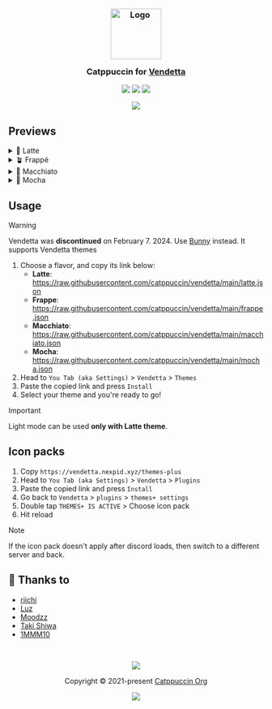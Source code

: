 <h3 align="center">
	<img src="https://raw.githubusercontent.com/catppuccin/catppuccin/main/assets/logos/exports/1544x1544_circle.png" width="100" alt="Logo"/><br/>
	<img src="https://raw.githubusercontent.com/catppuccin/catppuccin/main/assets/misc/transparent.png" height="30" width="0px"/>
	Catppuccin for <a href="https://github.com/vendetta-mod/Vendetta">Vendetta</a>
	<img src="https://raw.githubusercontent.com/catppuccin/catppuccin/main/assets/misc/transparent.png" height="30" width="0px"/>
</h3>

<p align="center">
	<a href="https://github.com/riivx/vendetta/stargazers"><img src="https://img.shields.io/github/stars/riivx/vendetta?colorA=363a4f&colorB=b7bdf8&style=for-the-badge"></a>
	<a href="https://github.com/riivx/vendetta/issues"><img src="https://img.shields.io/github/issues/riivx/vendetta?colorA=363a4f&colorB=f5a97f&style=for-the-badge"></a>
	<a href="https://github.com/riivx/vendetta/contributors"><img src="https://img.shields.io/github/contributors/riivx/vendetta?colorA=363a4f&colorB=a6da95&style=for-the-badge"></a>
</p>

<p align="center">
	<img src="https://raw.githubusercontent.com/riivx/vendetta/main/assets/preview.webp"/>
</p>

## Previews

<details>
<summary>🌻 Latte</summary>
<img src="https://raw.githubusercontent.com/riivx/vendetta/main/assets/latte.webp"/>
</details>
<details>
<summary>🪴 Frappé</summary>
<img src="https://raw.githubusercontent.com/riivx/vendetta/main/assets/frappe.webp"/>
</details>
<details>
<summary>🌺 Macchiato</summary>
<img src="https://raw.githubusercontent.com/riivx/vendetta/main/assets/macchiato.webp"/>
</details>
<details>
<summary>🌿 Mocha</summary>
<img src="https://raw.githubusercontent.com/riivx/vendetta//main/assets/mocha.webp"/>
</details>

## Usage

>[!WARNING]
>Vendetta was **discontinued** on February 7. 2024. Use [Bunny](https://github.com/pyoncord/Bunny) instead. It supports Vendetta themes

1. Choose a flavor, and copy its link below:
	- **Latte**: https://raw.githubusercontent.com/catppuccin/vendetta/main/latte.json
	- **Frappe**: https://raw.githubusercontent.com/catppuccin/vendetta/main/frappe.json
	- **Macchiato**: https://raw.githubusercontent.com/catppuccin/vendetta/main/macchiato.json
	- **Mocha**:  https://raw.githubusercontent.com/catppuccin/vendetta/main/mocha.json
2. Head to `You Tab (aka Settings)` > `Vendetta` > `Themes`
3. Paste the copied link and press `Install`
4. Select your theme and you're ready to go!

> [!IMPORTANT]
> Light mode can be used **only with Latte theme**.


## Icon packs

1. Copy `https://vendetta.nexpid.xyz/themes-plus`
2. Head to `You Tab (aka Settings)` > `Vendetta` > `Plugins`
3. Paste the copied link and press `Install`
4. Go back to `Vendetta` > `plugins` > `themes+ settings`
5. Double tap `THEMES+ IS ACTIVE` > Choose icon pack
6. Hit reload

> [!NOTE]
> If the icon pack doesn't apply after discord loads, then switch to a different server and back.

## 💝 Thanks to

- [riichi](https://github.com/riivx)
- [Luz](https://github.com/luzikii)
- [Moodzz](https://github.com/Moodzz1)
- [Taki Shiwa](https://github.com/TakiShiwa)
- [1MMM10](https://github.com/1MMM10)

&nbsp;

<p align="center">
	<img src="https://raw.githubusercontent.com/catppuccin/catppuccin/main/assets/footers/gray0_ctp_on_line.svg?sanitize=true" />
</p>

<p align="center">
	Copyright &copy; 2021-present <a href="https://github.com/catppuccin" target="_blank">Catppuccin Org</a>
</p>

<p align="center">
	<a href="https://github.com/catppuccin/catppuccin/blob/main/LICENSE"><img src="https://img.shields.io/static/v1.svg?style=for-the-badge&label=License&message=MIT&logoColor=d9e0ee&colorA=363a4f&colorB=b7bdf8"/></a>
</p>

